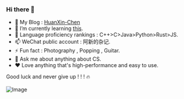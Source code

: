 ### Hi there 👋

<!--
**HuanXin-Chen/HuanXin-Chen** is a ✨ _special_ ✨ repository because its `README.md` (this file) appears on your GitHub profile.

Here are some ideas to get you started:

- 🔭 I’m currently working on AICG
- 🌱 I’m currently learning Java
- 👯 I’m looking to collaborate on ...
- 🤔 I’m looking for help with ...
- 💬 Ask me about ...
- 📫 How to reach me: ...
- 😄 Pronouns: ...
- ⚡ Fun fact: ...
-->
- 🥳 My Blog : [HuanXin-Chen](https://huanxin-chen.github.io/en/introduction/)
- 🌱 I’m currently learning [this](https://www.yuque.com/chx3/zebpal?#).
- 🎢 Language proficiency rankings : C++>C>Java>Python>Rust>JS.
- 📫 WeChat public account : 阿新的杂记.
- ⚡ Fun fact : Photography , Popping , Guitar.
- 💬 Ask me about anything about CS.
- ❤️ Love anything that's high-performance and easy to use.

Good luck and never give up ! ! ! 🔥 <br/>  <br/> 
<img src="https://cdn.nlark.com/yuque/0/2023/png/29466846/1693140655909-c72c7bcc-551c-4840-952b-d3af2043becf.png#clientId=u856bec47-f791-4&from=paste&height=1295&id=u25e6e5ed&originHeight=1295&originWidth=2563&originalType=binary&ratio=1&rotation=0&showTitle=false&size=4341963&status=done&style=none&taskId=u82048208-366a-44a4-a13d-8e6627dd8ee&title=&width=2563" alt="Image" style="max-width: 500px;">
